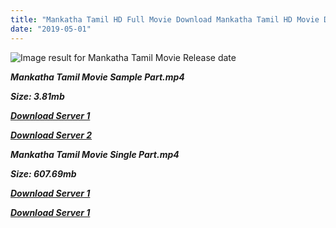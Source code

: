 ```yaml
---
title: "Mankatha Tamil HD Full Movie Download Mankatha Tamil HD Movie Download"
date: "2019-05-01"
---
```


![Image result for Mankatha Tamil Movie Release date](https://d2h7z5r5pp4sed.cloudfront.net/tamil/news/mankatha_310815m.jpg)

**_Mankatha Tamil Movie Sample Part.mp4_**

**_Size: 3.81mb_**

**_[Download Server 1](http://s20.uptofiles.net//files/Tamil{1d8d357801e2f4b6710faa3d835097c5c618a0f0fcded2c527300dcab25e4b83}20Movies{1d8d357801e2f4b6710faa3d835097c5c618a0f0fcded2c527300dcab25e4b83}20Collection/Ajith{1d8d357801e2f4b6710faa3d835097c5c618a0f0fcded2c527300dcab25e4b83}20Movies{1d8d357801e2f4b6710faa3d835097c5c618a0f0fcded2c527300dcab25e4b83}20Collection/Mankatha{1d8d357801e2f4b6710faa3d835097c5c618a0f0fcded2c527300dcab25e4b83}20(2011)/Mankatha{1d8d357801e2f4b6710faa3d835097c5c618a0f0fcded2c527300dcab25e4b83}20(640x360)/Mankatha{1d8d357801e2f4b6710faa3d835097c5c618a0f0fcded2c527300dcab25e4b83}20HD{1d8d357801e2f4b6710faa3d835097c5c618a0f0fcded2c527300dcab25e4b83}20Sample.mp4)_**

**_[Download Server 2](http://s20.uptofiles.net//files/Tamil{1d8d357801e2f4b6710faa3d835097c5c618a0f0fcded2c527300dcab25e4b83}20Movies{1d8d357801e2f4b6710faa3d835097c5c618a0f0fcded2c527300dcab25e4b83}20Collection/Ajith{1d8d357801e2f4b6710faa3d835097c5c618a0f0fcded2c527300dcab25e4b83}20Movies{1d8d357801e2f4b6710faa3d835097c5c618a0f0fcded2c527300dcab25e4b83}20Collection/Mankatha{1d8d357801e2f4b6710faa3d835097c5c618a0f0fcded2c527300dcab25e4b83}20(2011)/Mankatha{1d8d357801e2f4b6710faa3d835097c5c618a0f0fcded2c527300dcab25e4b83}20(640x360)/Mankatha{1d8d357801e2f4b6710faa3d835097c5c618a0f0fcded2c527300dcab25e4b83}20HD{1d8d357801e2f4b6710faa3d835097c5c618a0f0fcded2c527300dcab25e4b83}20Sample.mp4)_**

**_Mankatha Tamil Movie Single Part.mp4_**

**_Size: 607.69mb_**

**_[Download Server 1](http://s20.uptofiles.net//files/Tamil{1d8d357801e2f4b6710faa3d835097c5c618a0f0fcded2c527300dcab25e4b83}20Movies{1d8d357801e2f4b6710faa3d835097c5c618a0f0fcded2c527300dcab25e4b83}20Collection/Ajith{1d8d357801e2f4b6710faa3d835097c5c618a0f0fcded2c527300dcab25e4b83}20Movies{1d8d357801e2f4b6710faa3d835097c5c618a0f0fcded2c527300dcab25e4b83}20Collection/Mankatha{1d8d357801e2f4b6710faa3d835097c5c618a0f0fcded2c527300dcab25e4b83}20(2011)/Mankatha{1d8d357801e2f4b6710faa3d835097c5c618a0f0fcded2c527300dcab25e4b83}20(640x360)/Mankatha{1d8d357801e2f4b6710faa3d835097c5c618a0f0fcded2c527300dcab25e4b83}20HD.mp4)_**

**_[Download Server 1](http://s20.uptofiles.net//files/Tamil{1d8d357801e2f4b6710faa3d835097c5c618a0f0fcded2c527300dcab25e4b83}20Movies{1d8d357801e2f4b6710faa3d835097c5c618a0f0fcded2c527300dcab25e4b83}20Collection/Ajith{1d8d357801e2f4b6710faa3d835097c5c618a0f0fcded2c527300dcab25e4b83}20Movies{1d8d357801e2f4b6710faa3d835097c5c618a0f0fcded2c527300dcab25e4b83}20Collection/Mankatha{1d8d357801e2f4b6710faa3d835097c5c618a0f0fcded2c527300dcab25e4b83}20(2011)/Mankatha{1d8d357801e2f4b6710faa3d835097c5c618a0f0fcded2c527300dcab25e4b83}20(640x360)/Mankatha{1d8d357801e2f4b6710faa3d835097c5c618a0f0fcded2c527300dcab25e4b83}20HD.mp4)_**
